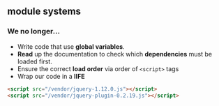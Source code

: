 ## module systems

### We no longer...

* Write code that use <b>global variables</b>.
* <b>Read</b> up the documentation to check which <b>dependencies</b> must be loaded first.
* Ensure the correct <b>load order</b> via order of `<script>` tags
* Wrap our code in a <b>IIFE</b>

``` html
<script src="/vendor/jquery-1.12.0.js"></script>
<script src="/vendor/jquery-plugin-0.2.19.js"></script>
```
